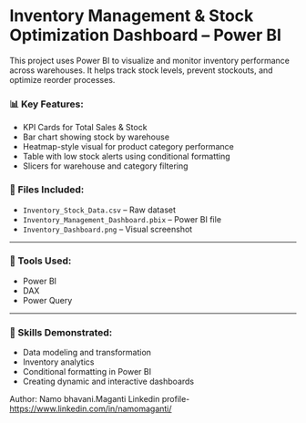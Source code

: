 
# Inventory Management & Stock Optimization Dashboard – Power BI

This project uses Power BI to visualize and monitor inventory performance across warehouses. It helps track stock levels, prevent stockouts, and optimize reorder processes.

### 📊 Key Features:
- KPI Cards for Total Sales & Stock
- Bar chart showing stock by warehouse
- Heatmap-style visual for product category performance
- Table with low stock alerts using conditional formatting
- Slicers for warehouse and category filtering

### 📁 Files Included:
- `Inventory_Stock_Data.csv` – Raw dataset
- `Inventory_Management_Dashboard.pbix` – Power BI file
- `Inventory_Dashboard.png` – Visual screenshot

---

### 📌 Tools Used:
- Power BI
- DAX
- Power Query

---

### 🧠 Skills Demonstrated:
- Data modeling and transformation
- Inventory analytics
- Conditional formatting in Power BI
- Creating dynamic and interactive dashboards

Author: Namo bhavani.Maganti
Linkedin profile- https://www.linkedin.com/in/namomaganti/ 
